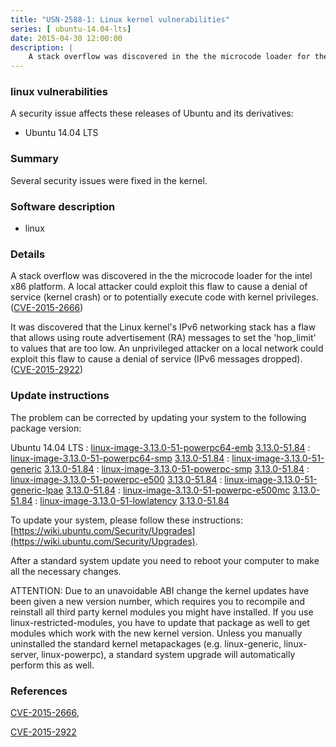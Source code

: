 ```yaml
---
title: "USN-2588-1: Linux kernel vulnerabilities"
series: [ ubuntu-14.04-lts]
date: 2015-04-30 12:00:00
description: |
    A stack overflow was discovered in the the microcode loader for the intel x86 platform. A local attacker could exploit this flaw to cause a denial of service (kernel crash) or to potentially execute code with kernel privileges. ([CVE-2015-2666](http://people.ubuntu.com/~ubuntu-security/cve/CVE-2015-2666))
--- 
```

 
 


### linux vulnerabilities

A security issue affects these releases of Ubuntu and its derivatives:

* Ubuntu 14.04 LTS

### Summary

Several security issues were fixed in the kernel. 

### Software description

* linux 

### Details

A stack overflow was discovered in the the microcode loader for the intel x86 platform. A local attacker could exploit this flaw to cause a denial of service (kernel crash) or to potentially execute code with kernel privileges. ([CVE-2015-2666](http://people.ubuntu.com/~ubuntu-security/cve/CVE-2015-2666))

It was discovered that the Linux kernel&#39;s IPv6 networking stack has a flaw that allows using route advertisement (RA) messages to set the &#39;hop_limit&#39; to values that are too low. An unprivileged attacker on a local network could exploit this flaw to cause a denial of service (IPv6 messages dropped). ([CVE-2015-2922](http://people.ubuntu.com/~ubuntu-security/cve/CVE-2015-2922)) 

### Update instructions

The problem can be corrected by updating your system to the following package version:

Ubuntu 14.04 LTS
 : [linux-image-3.13.0-51-powerpc64-emb](https://launchpad.net/ubuntu/+source/linux) <span> [3.13.0-51.84](https://launchpad.net/ubuntu/+source/linux/3.13.0-51.84) </span> 
 : [linux-image-3.13.0-51-powerpc64-smp](https://launchpad.net/ubuntu/+source/linux) <span> [3.13.0-51.84](https://launchpad.net/ubuntu/+source/linux/3.13.0-51.84) </span> 
 : [linux-image-3.13.0-51-generic](https://launchpad.net/ubuntu/+source/linux) <span> [3.13.0-51.84](https://launchpad.net/ubuntu/+source/linux/3.13.0-51.84) </span> 
 : [linux-image-3.13.0-51-powerpc-smp](https://launchpad.net/ubuntu/+source/linux) <span> [3.13.0-51.84](https://launchpad.net/ubuntu/+source/linux/3.13.0-51.84) </span> 
 : [linux-image-3.13.0-51-powerpc-e500](https://launchpad.net/ubuntu/+source/linux) <span> [3.13.0-51.84](https://launchpad.net/ubuntu/+source/linux/3.13.0-51.84) </span> 
 : [linux-image-3.13.0-51-generic-lpae](https://launchpad.net/ubuntu/+source/linux) <span> [3.13.0-51.84](https://launchpad.net/ubuntu/+source/linux/3.13.0-51.84) </span> 
 : [linux-image-3.13.0-51-powerpc-e500mc](https://launchpad.net/ubuntu/+source/linux) <span> [3.13.0-51.84](https://launchpad.net/ubuntu/+source/linux/3.13.0-51.84) </span> 
 : [linux-image-3.13.0-51-lowlatency](https://launchpad.net/ubuntu/+source/linux) <span> [3.13.0-51.84](https://launchpad.net/ubuntu/+source/linux/3.13.0-51.84) </span> 

To update your system, please follow these instructions: [https://wiki.ubuntu.com/Security/Upgrades](https://wiki.ubuntu.com/Security/Upgrades).

After a standard system update you need to reboot your computer to make all the necessary changes.

ATTENTION: Due to an unavoidable ABI change the kernel updates have been given a new version number, which requires you to recompile and reinstall all third party kernel modules you might have installed. If you use linux-restricted-modules, you have to update that package as well to get modules which work with the new kernel version. Unless you manually uninstalled the standard kernel metapackages (e.g. linux-generic, linux-server, linux-powerpc), a standard system upgrade will automatically perform this as well. 

### References

 
 [CVE-2015-2666](http://people.ubuntu.com/~ubuntu-security/cve/CVE-2015-2666), 

 [CVE-2015-2922](http://people.ubuntu.com/~ubuntu-security/cve/CVE-2015-2922)
 


